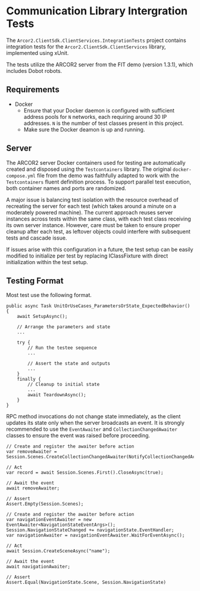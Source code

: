# Communication Library Intergration Tests

The `Arcor2.ClientSdk.ClientServices.IntegrationTests` project contains integration tests for the `Arcor2.ClientSdk.ClientServices` library, implemented using xUnit.

The tests utilize the ARCOR2 server from the FIT demo (version 1.3.1), which includes Dobot robots.

## Requirements
- Docker
	- Ensure that your Docker daemon is configured with sufficient address pools for `N` networks, each requiring around 30 IP addresses. `N` is the number of test classes present in this project.
	- Make sure the Docker deamon is up and running.

## Server
The ARCOR2 server Docker containers used for testing are automatically created and disposed using the `Testcontainers` library. 
The original `docker-compose.yml` file from the demo was faithfully adapted to work with the `Testcontainers` fluent definition process. 
To support parallel test execution, both container names and ports are randomized.

A major issue is balancing test isolation with the resource overhead of recreating the server for each test (which takes around a minute on a moderately powered machine). 
The current approach reuses server instances across tests within the same class, with each test class receiving its own server instance.
However, care must be taken to ensure proper cleanup after each test, as leftover objects could interfere with subsequent tests and cascade issue.

If issues arise with this configuration in a future, 
the test setup can be easily modified to initialize per test by replacing IClassFixture<Arcor2ServerFixture> with direct initialization within the test setup.

## Testing Format

Most test use the following format.

```
public async Task UnitOrUseCases_ParametersOrState_ExpectedBehavior() {
	await SetupAsync();

	// Arrange the parameters and state
	...

	try {
		// Run the testee sequence
		...

		// Assert the state and outputs
		...
	}
	finally {
		// Cleanup to initial state
		...
		await TeardownAsync();
	}
}
```

RPC method invocations do not change state immediately, as the client updates its state only when the server broadcasts an event. 
It is strongly recommended to use the `EventAwaiter` and `CollectionChangedAwaiter` classes to ensure the event was raised before proceeding.

```
// Create and register the awaiter before action
var removeAwaiter = Session.Scenes.CreateCollectionChangedAwaiter(NotifyCollectionChangedAction.Remove).WaitForEventAsync();

// Act
var record = await Session.Scenes.First().CloseAsync(true);

// Await the event
await removeAwaiter;

// Assert
Assert.Empty(Session.Scenes);
```

```
// Create and register the awaiter before action
var navigationEventAwaiter = new EventAwaiter<NavigationStateEventArgs>();
Session.NavigationStateChanged += navigationState.EventHandler;
var navigationAwaiter = navigationEventAwaiter.WaitForEventAsync();

// Act
await Session.CreateSceneAsync("name");

// Await the event
await navigationAwaiter;

// Assert
Assert.Equal(NavigationState.Scene, Session.NavigationState)
```